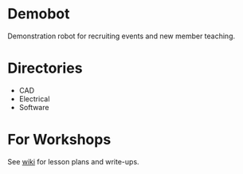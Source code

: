 # Demobot
Demonstration robot for recruiting events and new member teaching.

# Directories
- CAD
- Electrical
- Software

# For Workshops
See [wiki](https://github.com/GW-Robotics/Demobot/wiki) for lesson plans and write-ups.
